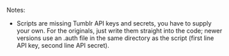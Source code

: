 Notes:
* Scripts are missing Tumblr API keys and secrets, you have to supply your own. For the originals, just write them straight into the code; newer versions use an .auth file in the same directory as the script (first line API key, second line API secret).
